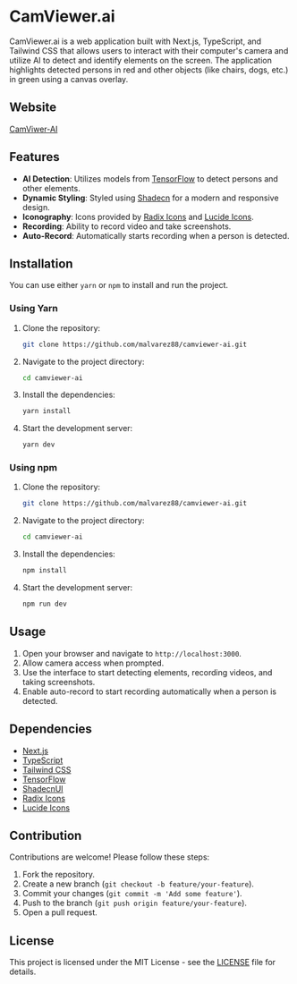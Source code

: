 # CamViewer.ai

CamViewer.ai is a web application built with Next.js, TypeScript, and Tailwind CSS that allows users to interact with their computer's camera and utilize AI to detect and identify elements on the screen. The application highlights detected persons in red and other objects (like chairs, dogs, etc.) in green using a canvas overlay. 

## Website
[CamViwer-AI]((https://camviewer-ai.vercel.app/))

## Features

- **AI Detection**: Utilizes models from [TensorFlow](https://www.tensorflow.org) to detect persons and other elements.
- **Dynamic Styling**: Styled using [Shadecn](https://ui.shadcn.com/) for a modern and responsive design.
- **Iconography**: Icons provided by [Radix Icons](https://www.radix-ui.com/icons) and [Lucide Icons](https://lucide.dev/icons).
- **Recording**: Ability to record video and take screenshots.
- **Auto-Record**: Automatically starts recording when a person is detected.

## Installation

You can use either `yarn` or `npm` to install and run the project.

### Using Yarn

1. Clone the repository:
    ```sh
    git clone https://github.com/malvarez88/camviewer-ai.git
    ```
2. Navigate to the project directory:
    ```sh
    cd camviewer-ai
    ```
3. Install the dependencies:
    ```sh
    yarn install
    ```
4. Start the development server:
    ```sh
    yarn dev
    ```

### Using npm

1. Clone the repository:
    ```sh
    git clone https://github.com/malvarez88/camviewer-ai.git
    ```
2. Navigate to the project directory:
    ```sh
    cd camviewer-ai
    ```
3. Install the dependencies:
    ```sh
    npm install
    ```
4. Start the development server:
    ```sh
    npm run dev
    ```

## Usage

1. Open your browser and navigate to `http://localhost:3000`.
2. Allow camera access when prompted.
3. Use the interface to start detecting elements, recording videos, and taking screenshots.
4. Enable auto-record to start recording automatically when a person is detected.

## Dependencies

- [Next.js](https://nextjs.org/)
- [TypeScript](https://www.typescriptlang.org/)
- [Tailwind CSS](https://tailwindcss.com/)
- [TensorFlow](https://www.tensorflow.org)
- [ShadecnUI](https://ui.shadcn.com/)
- [Radix Icons](https://www.radix-ui.com/icons)
- [Lucide Icons](https://lucide.dev/icons)

## Contribution

Contributions are welcome! Please follow these steps:

1. Fork the repository.
2. Create a new branch (`git checkout -b feature/your-feature`).
3. Commit your changes (`git commit -m 'Add some feature'`).
4. Push to the branch (`git push origin feature/your-feature`).
5. Open a pull request.

## License

This project is licensed under the MIT License - see the [LICENSE](LICENSE) file for details.
